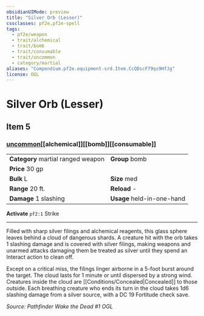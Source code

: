 ```yaml
---
obsidianUIMode: preview
title: "Silver Orb (Lesser)"
cssclasses: pf2e,pf2e-spell
tags:
  - pf2e/weapon
  - trait/alchemical
  - trait/bomb
  - trait/consumable
  - trait/uncommon
  - category/martial
aliases: "Compendium.pf2e.equipment-srd.Item.CcQDscF79qs9HfJg"
license: OGL
---
```

# Silver Orb (Lesser)
## Item 5
### [uncommon](uncommon "Uncommon Rarity Trait")[[alchemical]][[bomb]][[consumable]]

|  |  |
| -- | -- |
| **Category** martial ranged weapon | **Group** bomb |
| **Price** 30 gp |  |
| **Bulk** L | **Size** med |
|**Range** 20 ft.| **Reload** -|
| **Damage** 1 slashing  | **Usage** held-in-one-hand |



**Activate** `pf2:1` Strike

* * *

Filled with sharp silver filings and alchemical reagents, this glass sphere leaves behind a cloud of dangerous shards. A creature hit with the orb takes 1 slashing damage and is covered with silver filings, making weapons and unarmed attacks damaging them be treated as silver until they spend an Interact action to clean off.

Except on a critical miss, the filings linger airborne in a 5-foot burst around the target. The cloud lasts for 1 minute or until dispersed by a strong wind. Creatures inside the cloud are [[Conditions/Concealed|Concealed]] to those outside. Each breathing creature who ends its turn in the cloud takes 1d6 slashing damage from a silver source, with a DC 19 Fortitude check save.

*Source: Pathfinder Wake the Dead #1*
*OGL*